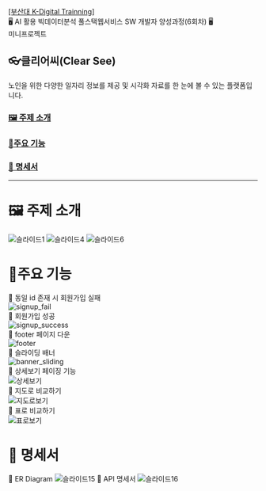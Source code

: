 <a href = "https://ibe.pusan.ac.kr/bbs/pnuenglish/3102/1240067/artclView.do">[부산대 K-Digital Trainning]</a><br> 
🖥️ AI 활용 빅데이터분석 풀스택웹서비스 SW 개발자 양성과정(6회차) 🖥️<br> 
미니프로젝트 


## 👓클리어씨(Clear See)
노인을 위한 다양한 일자리 정보를 제공 및
시각화 자료를 한 눈에 볼 수 있는 플랫폼입니다.

### <a href="#subject">🖼️ 주제 소개</a>
### <a href="#main">📍주요 기능</a>
### <a href="#paper">🧾 명세서</a>
<hr>

<a name = "subject"></a>

# 🖼️ 주제 소개

![슬라이드1](https://github.com/everydayday/K-digital-project1/assets/96685431/7cf89bab-c86a-4730-8b36-c1c977b85cdb)
![슬라이드4](https://github.com/everydayday/K-digital-project1/assets/96685431/48b2c0b6-59b8-4f77-8569-dddeb8098dfd)
![슬라이드6](https://github.com/everydayday/K-digital-project1/assets/96685431/37dae463-f57f-48fc-9f86-da82b1bb33cf)

<a name = "main"></a>
# 📍주요 기능

📍 동일 id 존재 시 회원가입 실패 <br/>
![signup_fail](https://github.com/everydayday/K-digital-project1/assets/96685431/a0fcf6d5-0787-43be-ba85-bd80dab0a2da) <br/>
📍 회원가입 성공 <br/>
![signup_success](https://github.com/everydayday/K-digital-project1/assets/96685431/3de603eb-b9b2-4711-b30e-20603237cd50) <br/>
📍 footer 페이지 다운 <br/>
![footer](https://github.com/everydayday/K-digital-project1/assets/96685431/7f709507-98f6-45bd-9f41-77ed43cc36ce) <br/>
📍 슬라이딩 배너 <br/>
![banner_sliding](https://github.com/everydayday/K-digital-project1/assets/96685431/b5ab64b5-0130-4237-9a0d-e6ab0072e740) <br/>
📍 상세보기 페이징 기능 <br/>
![상세보기](https://github.com/everydayday/K-digital-project1/assets/96685431/6905817a-befd-4a8c-809a-bbb80d267ec3) <br/>
📍 지도로 비교하기 <br/>
![지도로보기](https://github.com/everydayday/K-digital-project1/assets/96685431/02c89681-007e-4836-81ba-a3cae974fc14) <br/>
📍 표로 비교하기 <br/>
![표로보기](https://github.com/everydayday/K-digital-project1/assets/96685431/56b4da25-8da8-4422-9917-757898fa4a02) <br/>

<a name = "paper"></a>
# 🧾 명세서

🧾 ER Diagram
![슬라이드15](https://github.com/everydayday/K-digital-project1/assets/96685431/df2f0d85-cfca-433a-90b0-e3852f21b457)
🧾 API 명세서
![슬라이드16](https://github.com/everydayday/K-digital-project1/assets/96685431/16b9aa1f-3a31-4b00-8e22-c27f0dd1a32a)
